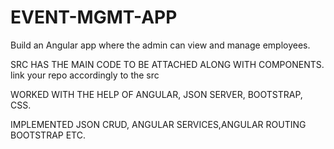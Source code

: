 # EVENT-MGMT-APP
Build an Angular app where the admin can view and manage employees.

SRC HAS THE MAIN CODE TO BE ATTACHED ALONG WITH COMPONENTS. link your repo accordingly to the src

WORKED WITH THE HELP OF ANGULAR, JSON SERVER, BOOTSTRAP, CSS.

IMPLEMENTED JSON CRUD, ANGULAR SERVICES,ANGULAR ROUTING BOOTSTRAP ETC.
